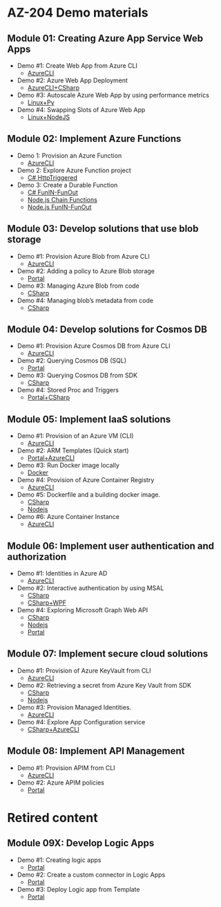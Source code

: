 # AZ-204 Demo materials

## Module 01: Creating Azure App Service Web Apps

- Demo #1: Create Web App from Azure CLI
  - [AzureCLI](/M1/1-provision/Demo.md)
- Demo #2: Azure Web App Deployment
  - [AzureCLI+CSharp](/M1/2-deployment/Demo.md)
- Demo #3: Autoscale Azure Web App by using performance metrics
  - [Linux+Py](/M1/3-autoscale/Demo.md)
- Demo #4: Swapping Slots of Azure Web App
  - [Linux+NodeJS](/M1/4-slots/Demo.md)

## Module 02: Implement Azure Functions

- Demo 1: Provision an Azure Function 
  - [AzureCLI](/M2/1-provision/Demo.md)
- Demo 2: Explore Azure Function project 
  - [C# HttpTriggered](/M2/2-project/CSharpDemo.md) 
- Demo 3: Create a Durable Function 
  - [C# FunIN-FunOut](/M2/3-durable/Demo-csharp.md)
  - [Node.js Chain Functions](M2/3-durable/Demo-nodejs1.md)
  - [Node.js FunIN-FunOut](/M2/3-durable/Demo-nodejs2.md)


## Module 03: Develop solutions that use blob storage

- Demo #1: Provision Azure Blob from Azure CLI
  - [AzureCLI](M3/1-provision/Demo.md)
- Demo #2: Adding a policy to Azure Blob storage
  - [Portal](/M3/2-policy/Demo.md)
- Demo #3: Managing Azure Blob from code 
  - [CSharp](/M3/3-sdk/Demo.md)
- Demo #4: Managing blob’s metadata from code
  - [CSharp](/M3/4-metadata/Demo.md)

## Module 04: Develop solutions for Cosmos DB

- Demo #1: Provision Azure Cosmos DB from Azure CLI
  - [AzureCLI](/M4/1-provision/Demo.md)
- Demo #2: Querying Cosmos DB (SQL)
  - [Portal](/M4/2-query/Demo.md)
- Demo #3: Querying Cosmos DB from SDK
  - [CSharp](/M4/3-sdk/Demo.md)
- Demo #4: Stored Proc and Triggers
  - [Portal+CSharp](/M4/4-trigger/Demo.md)

## Module 05: Implement IaaS solutions

- Demo #1: Provision of an Azure VM (CLI)
  - [AzureCLI](/M5/1-provision/readme.md)
- Demo #2: ARM Templates (Quick start)
  - [Portal+AzureCLI](/M5/2-templates/readme.md)
- Demo #3: Run Docker image locally
  - [Docker](/M5/3-docker/readme.md)
- Demo #4: Provision of Azure Container Registry
  - [AzureCLI](/M5/4-acr/Demo.md)
- Demo #5: Dockerfile and a building docker image.
  - [CSharp](/M5/5-docker/Demo-CSharp.md)
  - [Nodejs](/M5/5-docker/Demo-Nodejs.md)
- Demo #6: Azure Container Instance
  - [AzureCLI](/M5/6-aci/Demo.md)


## Module 06: Implement user authentication and authorization

- Demo #1: Identities in Azure AD
  - [AzureCLI](/M6/1-identities/Demo.md)
- Demo #2: Interactive authentication by using MSAL
  - [CSharp](/M6/2-msal/Demo-console.md)
  - [CSharp+WPF](/M6/2-msal/Demo-windows.md)
- Demo #4: Exploring Microsoft Graph Web API
  - [CSharp](/M6/4-graph/Demo-csharp.md)
  - [Nodejs](/M6/4-graph/Demo-nodejs.md)
  - [Portal](/M6/4-graph/Demo-exp.md)

## Module 07: Implement secure cloud solutions

- Demo #1: Provision of Azure KeyVault from CLI
  - [AzureCLI](/M7/1-provision/Demo.md)
- Demo #2: Retrieving a secret from Azure Key Vault from SDK 
  - [CSharp](/M7/2-sdk/Demo-csharp.md)
  - [Nodejs](/M7/2-sdk/Demo-nodejs.md)
- Demo #3: Provision Managed Identities.
  - [AzureCLI](/M7/3-managed-identity/Demo-identity.md)
- Demo #4: Explore App Configuration service
  - [CSharp+AzureCLI](/M7/4-app-config/Demo-csharp.md)

## Module 08: Implement API Management

- Demo #1: Provision APIM from CLI
  - [AzureCLI](/M8/1-provision/Demo.md)
- Demo #2: Azure APIM policies
  - [Portal](/M8/2-policy/demo.md)




# Retired content

## Module 09X: Develop Logic Apps

- Demo #1: Creating logic apps
  - [Portal](/M09-old/Demo%20%231%20-%20Logic%20App/Demo.md)
- Demo #2: Create a custom connector in Logic Apps
  - [Portal](/M09-old/Demo%20%232%20-%20CustomConnector/Demo.md)
- Demo #3: Deploy Logic app from Template
  - [Portal](/M09-old/Demo%20%233%20-%20Deploying%20Logic%20App/Demo.md)

